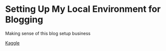 # Setting Up My Local Environment for Blogging

Making sense of this blog setup business

[Kaggle](https://www.kaggle.com/)

